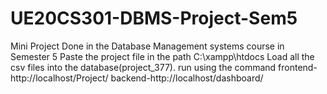 # UE20CS301-DBMS-Project-Sem5
Mini Project Done in the Database Management systems course in Semester 5
Paste the project file in the path C:\xampp\htdocs
Load all the csv files into the database(project_377).
run using the command
frontend- http://localhost/Project/
backend-http://localhost/dashboard/
